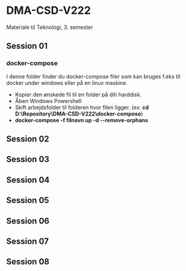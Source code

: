# DMA-CSD-V222
Materiale til Teknologi, 3. semester

## Session 01
### docker-compose
I denne folder finder du docker-compose filer som kan bruges f.eks til docker under windows eller på en linux maskine.
* Kopier den ønskede fil til en folder på dih harddisk.
* Åben Windows Powershell
* Skift arbejdsfolder til folderen hvor filen ligger. (ex:  **cd D:\Repository\DMA-CSD-V222\docker-compose**)
* **docker-compose -f filnavn up -d --remove-orphans**
## Session 02
## Session 03
## Session 04
## Session 05
## Session 06
## Session 07
## Session 08
